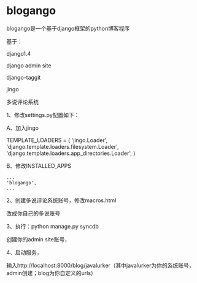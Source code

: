 blogango
========
blogango是一个基于django框架的python博客程序

基于：

django1.4

django admin site

django-taggit

jingo

多说评论系统

1、修改settings.py配置如下：

A、加入jingo

TEMPLATE_LOADERS = (
  'jingo.Loader',
    'django.template.loaders.filesystem.Loader',
    'django.template.loaders.app_directories.Loader',
)


B、修改INSTALLED_APPS

	...
	'blogango',
	...
	

2、创建多说评论系统账号，修改macros.html

<!-- Duoshuo Comment BEGIN -->
<div class="ds-thread" data-thread-key="0" data-title="{{ title }}"></div>
<script type="text/javascript">
var duoshuoQuery = {short_name:"d4blog"};
</script>
<script type="text/javascript" src="http://static.duoshuo.com/embed.js" async="true"></script>
<!-- Duoshuo Comment END -->

改成你自己的多说账号


3、执行：python manage.py syncdb

创建你的admin site账号，

4、启动服务，

输入http://localhost:8000/blog/javalurker（其中javalurker为你的系统账号，admin创建；blog为你自定义的urls）
